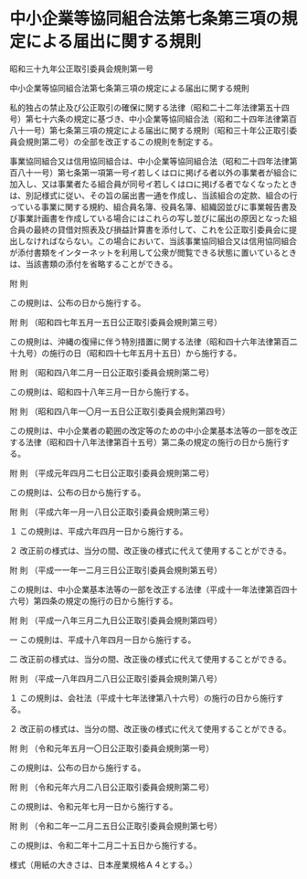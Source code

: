 # 中小企業等協同組合法第七条第三項の規定による届出に関する規則

昭和三十九年公正取引委員会規則第一号

中小企業等協同組合法第七条第三項の規定による届出に関する規則

私的独占の禁止及び公正取引の確保に関する法律（昭和二十二年法律第五十四号）第七十六条の規定に基づき、中小企業等協同組合法（昭和二十四年法律第百八十一号）第七条第三項の規定による届出に関する規則（昭和三十年公正取引委員会規則第二号）の全部を改正するこの規則を制定する。

事業協同組合又は信用協同組合は、中小企業等協同組合法（昭和二十四年法律第百八十一号）第七条第一項第一号イ若しくはロに掲げる者以外の事業者が組合に加入し、又は事業者たる組合員が同号イ若しくはロに掲げる者でなくなったときは、別記様式に従い、その旨の届出書一通を作成し、当該組合の定款、組合の行っている事業に関する規約、組合員名簿、役員名簿、組織図並びに事業報告書及び事業計画書を作成している場合にはこれらの写し並びに届出の原因となった組合員の最終の貸借対照表及び損益計算書を添付して、これを公正取引委員会に提出しなければならない。この場合において、当該事業協同組合又は信用協同組合が添付書類をインターネットを利用して公衆が閲覧できる状態に置いているときは、当該書類の添付を省略することができる。

附 則

この規則は、公布の日から施行する。

附 則 （昭和四七年五月一五日公正取引委員会規則第三号）

この規則は、沖縄の復帰に伴う特別措置に関する法律（昭和四十六年法律第百二十九号）の施行の日（昭和四十七年五月十五日）から施行する。

附 則 （昭和四八年二月一日公正取引委員会規則第二号）

この規則は、昭和四十八年三月一日から施行する。

附 則 （昭和四八年一〇月一五日公正取引委員会規則第四号）

この規則は、中小企業者の範囲の改定等のための中小企業基本法等の一部を改正する法律（昭和四十八年法律第百十五号）第二条の規定の施行の日から施行する。

附 則 （平成元年四月二七日公正取引委員会規則第二号）

この規則は、公布の日から施行する。

附 則 （平成六年一月一八日公正取引委員会規則第三号）

１ この規則は、平成六年四月一日から施行する。

２ 改正前の様式は、当分の間、改正後の様式に代えて使用することができる。

附 則 （平成一一年一二月三日公正取引委員会規則第五号）

この規則は、中小企業基本法等の一部を改正する法律（平成十一年法律第百四十六号）第四条の規定の施行の日から施行する。

附 則 （平成一八年三月二九日公正取引委員会規則第四号）

一 この規則は、平成十八年四月一日から施行する。

二 改正前の様式は、当分の間、改正後の様式に代えて使用することができる。

附 則 （平成一八年四月二八日公正取引委員会規則第八号）

１ この規則は、会社法（平成十七年法律第八十六号）の施行の日から施行する。

２ 改正前の様式は、当分の間、改正後の様式に代えて使用することができる。

附 則 （令和元年五月一〇日公正取引委員会規則第一号）

この規則は、公布の日から施行する。

附 則 （令和元年六月二八日公正取引委員会規則第二号）

この規則は、令和元年七月一日から施行する。

附 則 （令和二年一二月二五日公正取引委員会規則第七号）

この規則は、令和二年十二月二十五日から施行する。

様式（用紙の大きさは、日本産業規格Ａ４とする。）

[](/./pict/S39F30201000001_2101221501_001.pdf)
